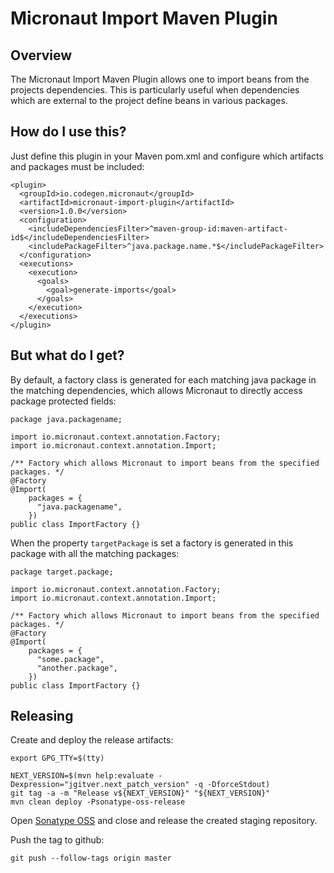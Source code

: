 # Micronaut Import Maven Plugin

## Overview
The Micronaut Import Maven Plugin allows one to import beans from the projects dependencies. This
is particularly useful when dependencies which are external to the project define beans in various
packages.

## How do I use this?
Just define this plugin in your Maven pom.xml and configure which artifacts and packages must be
included:

```
<plugin>
  <groupId>io.codegen.micronaut</groupId>
  <artifactId>micronaut-import-plugin</artifactId>
  <version>1.0.0</version>
  <configuration>
    <includeDependenciesFilter>^maven-group-id:maven-artifact-id$</includeDependenciesFilter>
    <includePackageFilter>^java.package.name.*$</includePackageFilter>
  </configuration>
  <executions>
    <execution>
      <goals>
        <goal>generate-imports</goal>
      </goals>
    </execution>
  </executions>
</plugin>
```

## But what do I get?
By default, a factory class is generated for each matching java package in the matching
dependencies, which allows Micronaut to directly access package protected fields:

```
package java.packagename;

import io.micronaut.context.annotation.Factory;
import io.micronaut.context.annotation.Import;

/** Factory which allows Micronaut to import beans from the specified packages. */
@Factory
@Import(
    packages = {
      "java.packagename",
    })
public class ImportFactory {}
```

When the property `targetPackage` is set a factory is generated in this package with all the
matching packages:
```
package target.package;

import io.micronaut.context.annotation.Factory;
import io.micronaut.context.annotation.Import;

/** Factory which allows Micronaut to import beans from the specified packages. */
@Factory
@Import(
    packages = {
      "some.package",
      "another.package",
    })
public class ImportFactory {}
```

## Releasing

Create and deploy the release artifacts:
```
export GPG_TTY=$(tty)

NEXT_VERSION=$(mvn help:evaluate -Dexpression="jgitver.next_patch_version" -q -DforceStdout)
git tag -a -m "Release v${NEXT_VERSION}" "${NEXT_VERSION}"
mvn clean deploy -Psonatype-oss-release
```

Open [Sonatype OSS](https://oss.sonatype.org/) and close and release the created staging repository.

Push the tag to github:
```
git push --follow-tags origin master
```

